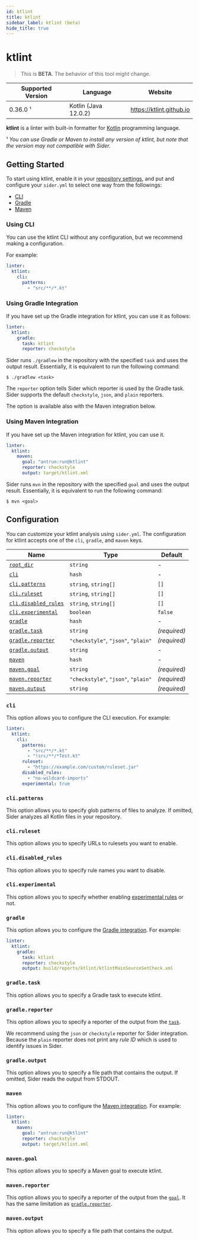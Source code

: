```yaml
---
id: ktlint
title: ktlint
sidebar_label: ktlint (beta)
hide_title: true
---
```


# ktlint

> This is **BETA**. The behavior of this tool might change.

| Supported Version | Language             | Website                  |
| ----------------- | -------------------- | ------------------------ |
| 0.36.0 ¹          | Kotlin (Java 12.0.2) | https://ktlint.github.io |

**ktlint** is a linter with built-in formatter for [Kotlin](https://kotlinlang.org) programming language.

¹ _You can use Gradle or Maven to install any version of ktlint, but note that the version may not compatible with Sider._

## Getting Started

To start using ktlint, enable it in your [repository settings](../../getting-started/repository-settings.md),
and put and configure your `sider.yml` to select one way from the followings:

- [CLI](#using-cli)
- [Gradle](#using-gradle-integration)
- [Maven](#using-maven-integration)

### Using CLI

You can use the ktlint CLI without any configuration, but we recommend making a configuration.

For example:

```yaml
linter:
  ktlint:
    cli:
      patterns:
        - "src/**/*.kt"
```

### Using Gradle Integration

If you have set up the Gradle integration for ktlint, you can use it as follows:

```yaml
linter:
  ktlint:
    gradle:
      task: ktlint
      reporter: checkstyle
```

Sider runs `./gradlew` in the repository with the specified `task` and uses the output result.
Essentially, it is equivalent to run the following command:

```console
$ ./gradlew <task>
```

The `reporter` option tells Sider which reporter is used by the Gradle task.
Sider supports the default `checkstyle`, `json`, and `plain` reporters.

The option is available also with the Maven integration below.

### Using Maven Integration

If you have set up the Maven integration for ktlint, you can use it.

```yaml
linter:
  ktlint:
    maven:
      goal: "antrun:run@ktlint"
      reporter: checkstyle
      output: target/ktlint.xml
```

Sider runs `mvn` in the repository with the specified `goal` and uses the output result.
Essentially, it is equivalent to run the following command:

```console
$ mvn <goal>
```

## Configuration

You can customize your ktlint analysis using `sider.yml`.
The configuration for ktlint accepts one of the `cli`, `gradle`, and `maven` keys.

| Name                                                                                  | Type                                | Default      |
| ------------------------------------------------------------------------------------- | ----------------------------------- | ------------ |
| [`root_dir`](../../getting-started/custom-configuration.md#linteranalyzer_idroot_dir) | `string`                            | -            |
| [`cli`](#cli)                                                                         | `hash`                              | -            |
| [`cli.patterns`](#clipatterns)                                                        | `string`, `string[]`                | `[]`         |
| [`cli.ruleset`](#cliruleset)                                                          | `string`, `string[]`                | `[]`         |
| [`cli.disabled_rules`](#clidisabled_rules)                                            | `string`, `string[]`                | `[]`         |
| [`cli.experimental`](#cliexperimental)                                                | `boolean`                           | `false`      |
| [`gradle`](#gradle)                                                                   | `hash`                              | -            |
| [`gradle.task`](#gradletask)                                                          | `string`                            | _(required)_ |
| [`gradle.reporter`](#gradlereporter)                                                  | `"checkstyle"`, `"json"`, `"plain"` | _(required)_ |
| [`gradle.output`](#gradleoutput)                                                      | `string`                            | -            |
| [`maven`](#maven)                                                                     | `hash`                              | -            |
| [`maven.goal`](#mavengoal)                                                            | `string`                            | _(required)_ |
| [`maven.reporter`](#mavenreporter)                                                    | `"checkstyle"`, `"json"`, `"plain"` | _(required)_ |
| [`maven.output`](#mavenoutput)                                                        | `string`                            | _(required)_ |

### `cli`

This option allows you to configure the CLI execution. For example:

```yaml
linter:
  ktlint:
    cli:
      patterns:
        - "src/**/*.kt"
        - "!src/**/*Test.kt"
      ruleset:
        - "https://example.com/custom/ruleset.jar"
      disabled_rules:
        - "no-wildcard-imports"
      experimental: true
```

### `cli.patterns`

This option allows you to specify glob patterns of files to analyze.
If omitted, Sider analyzes all Kotlin files in your repository.

### `cli.ruleset`

This option allows you to specify URLs to rulesets you want to enable.

### `cli.disabled_rules`

This option allows you to specify rule names you want to disable.

### `cli.experimental`

This option allows you to specify whether enabling [experimental rules](https://github.com/pinterest/ktlint#experimental-rules) or not.

### `gradle`

This option allows you to configure the [Gradle integration](https://github.com/pinterest/ktlint#-with-gradle). For example:

```yaml
linter:
  ktlint:
    gradle:
      task: ktlint
      reporter: checkstyle
      output: build/reports/ktlint/ktlintMainSourceSetCheck.xml
```

### `gradle.task`

This option allows you to specify a Gradle task to execute ktlint.

### `gradle.reporter`

This option allows you to specify a reporter of the output from the [`task`](#gradletask).

We recommend using the `json` or `checkstyle` reporter for Sider integration.
Because the `plain` reporter does not print any _rule ID_ which is used to identify issues in Sider.

### `gradle.output`

This option allows you to specify a file path that contains the output.
If omitted, Sider reads the output from STDOUT.

### `maven`

This option allows you to configure the [Maven integration](https://github.com/pinterest/ktlint#-with-maven). For example:

```yaml
linter:
  ktlint:
    maven:
      goal: "antrun:run@ktlint"
      reporter: checkstyle
      output: target/ktlint.xml
```

### `maven.goal`

This option allows you to specify a Maven goal to execute ktlint.

### `maven.reporter`

This option allows you to specify a reporter of the output from the [`goal`](#mavengoal).
It has the same limitation as [`gradle.reporter`](#gradlereporter).

### `maven.output`

This option allows you to specify a file path that contains the output.
